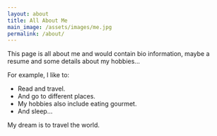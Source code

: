 ```yaml
---
layout: about
title: All About Me
main_image: /assets/images/me.jpg
permalink: /about/
---
```

This page is all about me and would contain bio information, maybe a resume and some details about my hobbies...

For example, I like to:

* Read and travel.
* And go to different places.
* My hobbies also include eating gourmet.
* And sleep...

My dream is to travel the world.


